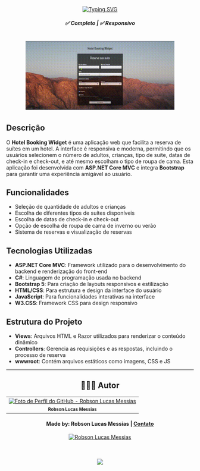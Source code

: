 <div align="center">
  <a href="https://git.io/typing-svg">
    <img src="https://readme-typing-svg.demolab.com?font=Silkscreen&size=20&duration=1500&pause=1000&center=true&vCenter=true&multiline=true&repeat=false&random=false&width=700&height=110&lines=Site+Hotel" 
    alt="Typing SVG" />
  </a>

  <h5 align="center"> 
    <b>✅ Completo</b> | <b>✅ Responsivo</b>
  </h5>
</div>

<h1 align="center">
  <img alt="videoSite" title="videoSite" src="SiteHotel/wwwroot/assets/video-hotel-checkin.gif"/>
</h1>

## Descrição
O **Hotel Booking Widget** é uma aplicação web que facilita a reserva de suítes em um hotel. A interface é responsiva e moderna, permitindo que os usuários selecionem o número de adultos, crianças, tipo de suíte, datas de check-in e check-out, e até mesmo escolham o tipo de roupa de cama. Esta aplicação foi desenvolvida com **ASP.NET Core MVC** e integra **Bootstrap** para garantir uma experiência amigável ao usuário.

## Funcionalidades
- Seleção de quantidade de adultos e crianças
- Escolha de diferentes tipos de suítes disponíveis
- Escolha de datas de check-in e check-out
- Opção de escolha de roupa de cama de inverno ou verão
- Sistema de reservas e visualização de reservas

## Tecnologias Utilizadas
- **ASP.NET Core MVC**: Framework utilizado para o desenvolvimento do backend e renderização do front-end
- **C#**: Linguagem de programação usada no backend
- **Bootstrap 5**: Para criação de layouts responsivos e estilização
- **HTML/CSS**: Para estrutura e design da interface do usuário
- **JavaScript**: Para funcionalidades interativas na interface
- **W3.CSS**: Framework CSS para design responsivo

## Estrutura do Projeto
- **Views**: Arquivos HTML e Razor utilizados para renderizar o conteúdo dinâmico
- **Controllers**: Gerencia as requisições e as respostas, incluindo o processo de reserva
- **wwwroot**: Contém arquivos estáticos como imagens, CSS e JS

 ---
  <div align="center">
  
  ## 👩🏻‍💻 Autor <br>
  
  <table>
    <tr>
      <td align="center">
        <a href="https://github.com/robsonlmds">
          <img src="https://avatars.githubusercontent.com/u/e?email=robsonlmds@hotmail.com&s=500" width="100px;" title="Autor Robson Lucas Messias" alt="Foto de Perfil do GitHub - Robson Lucas Messias"/><br>
          <sub>
            <b>Robson Lucas Messias</b>
          </sub>
        </a>
      </td>
    </tr>
  </table>
  
  </div>
   
  <h4 align="center">
    Made by: Robson Lucas Messias | <a href="mailto:robsonlmds@hotmail.com">Contato</a>
  </h4>
  
  <p align="center">
    <a href="https://www.linkedin.com/in/r-lucas-messias/">
      <img alt="Robson Lucas Messias" src="https://img.shields.io/badge/LinkedIn-R.Lucas_Messias-0e76a8?style=flat&logoColor=white&logo=linkedin">
    </a>
  </p>
  
  <h1 align="center">
  <img src="https://readme-typing-svg.herokuapp.com/?font=Silkscreen&size=35&center=true&vCenter=true&width=700&height=70&duration=5000&lines=Obrigado+pela+atenção!;" />
  </h1>
